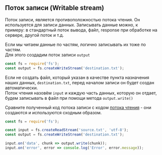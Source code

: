 ## Поток записи (Writable stream)

Поток записи, является противоположностью потока чтения. Он используется для записи данных. Записывать данные можно, к примеру: в стандартный поток вывода, файл,  response при обработке на сервере, другой поток и т.д.

Если мы читаем данные по частям, логично записывать их тоже по частям.  
Для этого создадим поток записи `output`  
```js
const fs = require('fs');
const output = fs.createWriteStream('destination.txt');
```
Если не создать файл, который указан в качестве пункта назначения наших данных, `destination.txt`, перед началом записи он будет создан автоматически.  
Поток чтения назовём `input` и каждую часть данных, которую он отдает, будем записывать в файл при помощи метода `output.write()`

Сравните полученный код потока записи с кодом [потока чтения](stream-readable.md) - они создаются и используются сходным образом.
```js
const fs = require('fs');

const input = fs.createReadStream('source.txt', 'utf-8');
const output = fs.createWriteStream('destination.txt');

input.on('data', chunk => output.write(chunk));
input.on('error', error => console.log('Error', error.message));
```
